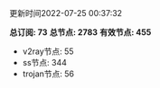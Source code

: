 更新时间2022-07-25 00:37:32

**总订阅: 73**
**总节点: 2783**
**有效节点: 455**
- v2ray节点: 55
- ss节点: 344
- trojan节点: 56
